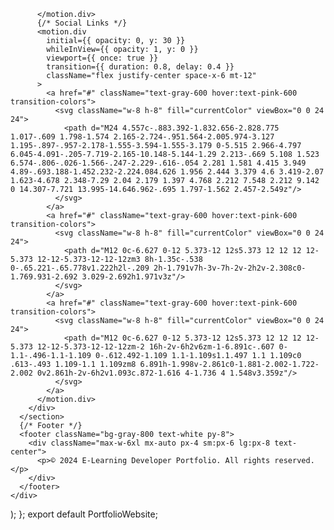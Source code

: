           </motion.div>
          {/* Social Links */}
          <motion.div
            initial={{ opacity: 0, y: 30 }}
            whileInView={{ opacity: 1, y: 0 }}
            viewport={{ once: true }}
            transition={{ duration: 0.8, delay: 0.4 }}
            className="flex justify-center space-x-6 mt-12"
          >
            <a href="#" className="text-gray-600 hover:text-pink-600 transition-colors">
              <svg className="w-8 h-8" fill="currentColor" viewBox="0 0 24 24">
                <path d="M24 4.557c-.883.392-1.832.656-2.828.775 1.017-.609 1.798-1.574 2.165-2.724-.951.564-2.005.974-3.127 1.195-.897-.957-2.178-1.555-3.594-1.555-3.179 0-5.515 2.966-4.797 6.045-4.091-.205-7.719-2.165-10.148-5.144-1.29 2.213-.669 5.108 1.523 6.574-.806-.026-1.566-.247-2.229-.616-.054 2.281 1.581 4.415 3.949 4.89-.693.188-1.452.232-2.224.084.626 1.956 2.444 3.379 4.6 3.419-2.07 1.623-4.678 2.348-7.29 2.04 2.179 1.397 4.768 2.212 7.548 2.212 9.142 0 14.307-7.721 13.995-14.646.962-.695 1.797-1.562 2.457-2.549z"/>
              </svg>
            </a>
            <a href="#" className="text-gray-600 hover:text-pink-600 transition-colors">
              <svg className="w-8 h-8" fill="currentColor" viewBox="0 0 24 24">
                <path d="M12 0c-6.627 0-12 5.373-12 12s5.373 12 12 12 12-5.373 12-12-5.373-12-12-12zm3 8h-1.35c-.538 0-.65.221-.65.778v1.222h2l-.209 2h-1.791v7h-3v-7h-2v-2h2v-2.308c0-1.769.931-2.692 3.029-2.692h1.971v3z"/>
              </svg>
            </a>
            <a href="#" className="text-gray-600 hover:text-pink-600 transition-colors">
              <svg className="w-8 h-8" fill="currentColor" viewBox="0 0 24 24">
                <path d="M12 0c-6.627 0-12 5.373-12 12s5.373 12 12 12 12-5.373 12-12-5.373-12-12-12zm-2 16h-2v-6h2v6zm-1-6.891c-.607 0-1.1-.496-1.1-1.109 0-.612.492-1.109 1.1-1.109s1.1.497 1.1 1.109c0 .613-.493 1.109-1.1 1.109zm8 6.891h-1.998v-2.861c0-1.881-2.002-1.722-2.002 0v2.861h-2v-6h2v1.093c.872-1.616 4-1.736 4 1.548v3.359z"/>
              </svg>
            </a>
          </motion.div>
        </div>
      </section>
      {/* Footer */}
      <footer className="bg-gray-800 text-white py-8">
        <div className="max-w-6xl mx-auto px-4 sm:px-6 lg:px-8 text-center">
          <p>© 2024 E-Learning Developer Portfolio. All rights reserved.</p>
        </div>
      </footer>
    </div>
  );
};
export default PortfolioWebsite;
